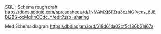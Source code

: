 
SQL - Schema rough draft
https://docs.google.com/spreadsheets/d/1NMAMXjSPZra3czMGfvcnvL8JEBl2BG-oxMqHnCCdcLY/edit?usp=sharing

Med Schema diagram
https://dbdiagram.io/d/618d61da02cf5d186b51d67a
